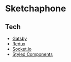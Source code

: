 # Sketchaphone

## Tech

- [Gatsby](https://www.gatsbyjs.org/)
- [Redux](https://redux.js.org/)
- [Socket.io](https://socket.io)
- [Styled Components](https://www.styled-components.com/)
